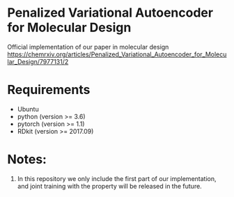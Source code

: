 # Penalized Variational Autoencoder for Molecular Design
Official implementation of our paper in molecular design https://chemrxiv.org/articles/Penalized_Variational_Autoencoder_for_Molecular_Design/7977131/2

# Requirements
- Ubuntu
- python (version >= 3.6)
- pytorch (version >= 1.1)
- RDkit (version >=  2017.09)

# Notes:
1. In this repository we only include the first part of our implementation, and joint training with the property will be released in the future. 

